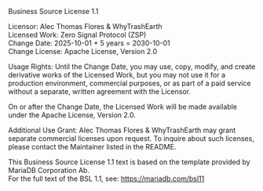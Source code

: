 Business Source License 1.1

Licensor: Alec Thomas Flores & WhyTrashEarth  
Licensed Work: Zero Signal Protocol (ZSP)  
Change Date: 2025-10-01 + 5 years = 2030-10-01  
Change License: Apache License, Version 2.0  

Usage Rights: 
Until the Change Date, you may use, copy, modify, and create derivative works of the Licensed Work, but you may not use it for a production environment, commercial purposes, or as part of a paid service without a separate, written agreement with the Licensor.

On or after the Change Date, the Licensed Work will be made available under the Apache License, Version 2.0.

Additional Use Grant:
Alec Thomas Flores & WhyTrashEarth may grant separate commercial licenses upon request. To inquire about such licenses, please contact the Maintainer listed in the README.

This Business Source License 1.1 text is based on the template provided by MariaDB Corporation Ab.  
For the full text of the BSL 1.1, see: https://mariadb.com/bsl11
